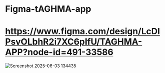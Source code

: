 # Figma-tAGHMA-app
# 
# https://www.figma.com/design/LcDIPsvOLbhR2i7XC6pIfU/TAGHMA-APP?node-id=491-33586
![Screenshot 2025-06-03 134435](https://github.com/user-attachments/assets/c2d40969-5d67-403d-99fa-d99ca478da02)
